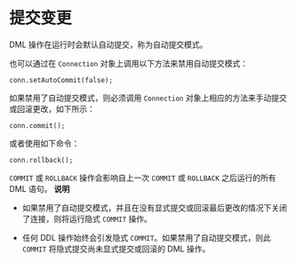 提交变更 
=========================

DML 操作在运行时会默认自动提交，称为自动提交模式。

也可以通过在 `Connection` 对象上调用以下方法来禁用自动提交模式：

```unknow
conn.setAutoCommit(false);
```



如果禁用了自动提交模式，则必须调用 `Connection` 对象上相应的方法来手动提交或回滚更改，如下所示：

```unknow
conn.commit();
```



或者使用如下命令：

```unknow
conn.rollback();
```



`COMMIT` 或 `ROLLBACK` 操作会影响自上一次 `COMMIT` 或 `ROLLBACK` 之后运行的所有 DML 语句。
**说明**



* 如果禁用了自动提交模式，并且在没有显式提交或回滚最后更改的情况下关闭了连接，则将运行隐式 `COMMIT` 操作。

  

* 任何 DDL 操作始终会引发隐式 `COMMIT`。如果禁用了自动提交模式，则此 `COMMIT` 将隐式提交尚未显式提交或回滚的 DML 操作。

  



